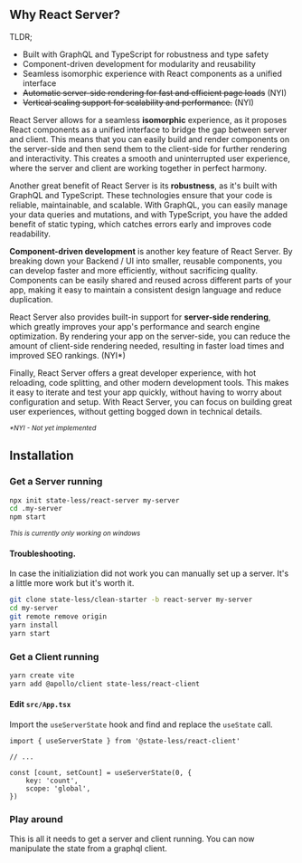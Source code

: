 ## Why React Server?

TLDR;

- Built with GraphQL and TypeScript for robustness and type safety
- Component-driven development for modularity and reusability
- Seamless isomorphic experience with React components as a unified interface
- ~~Automatic server-side rendering for fast and efficient page loads~~ (NYI)
- ~~Vertical scaling support for scalability and performance.~~ (NYI)

React Server allows for a seamless **isomorphic** experience, as it proposes React components as a unified interface to bridge the gap between server and client. This means that you can easily build and render components on the server-side and then send them to the client-side for further rendering and interactivity. This creates a smooth and uninterrupted user experience, where the server and client are working together in perfect harmony.

Another great benefit of React Server is its **robustness**, as it's built with GraphQL and TypeScript. These technologies ensure that your code is reliable, maintainable, and scalable. With GraphQL, you can easily manage your data queries and mutations, and with TypeScript, you have the added benefit of static typing, which catches errors early and improves code readability.

**Component-driven development** is another key feature of React Server. By breaking down your Backend / UI into smaller, reusable components, you can develop faster and more efficiently, without sacrificing quality. Components can be easily shared and reused across different parts of your app, making it easy to maintain a consistent design language and reduce duplication.

React Server also provides built-in support for **server-side rendering**, which greatly improves your app's performance and search engine optimization. By rendering your app on the server-side, you can reduce the amount of client-side rendering needed, resulting in faster load times and improved SEO rankings. (NYI*)

Finally, React Server offers a great developer experience, with hot reloading, code splitting, and other modern development tools. This makes it easy to iterate and test your app quickly, without having to worry about configuration and setup. With React Server, you can focus on building great user experiences, without getting bogged down in technical details.

<sub>*\*NYI - Not yet implemented*</sub>
## Installation

### Get a Server running

```bash
npx init state-less/react-server my-server
cd .my-server
npm start
```
<sub>*This is currently only working on windows*</sub>

#### Troubleshooting.

In case the initializiation did not work you can manually set up a server. It's a little more work but it's worth it.

```bash
git clone state-less/clean-starter -b react-server my-server
cd my-server
git remote remove origin
yarn install
yarn start
```

### Get a Client running

```bash
yarn create vite
yarn add @apollo/client state-less/react-client
```

#### Edit `src/App.tsx`

Import the `useServerState` hook and find and replace the `useState` call.

```tsx
import { useServerState } from '@state-less/react-client'

// ...

const [count, setCount] = useServerState(0, {
    key: 'count',
    scope: 'global',
})
```

### Play around

This is all it needs to get a server and client running.
You can now manipulate the state from a graphql client.
